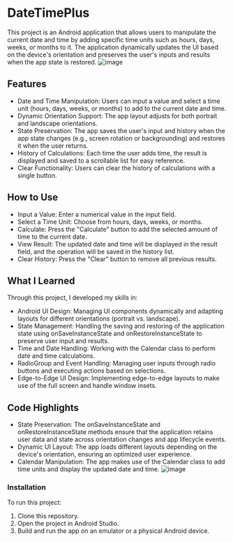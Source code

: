 # DateTimePlus
This project is an Android application that allows users to manipulate the current date and time by adding specific time units such as hours, days, weeks, or months to it. The application dynamically updates the UI based on the device's orientation and preserves the user's inputs and results when the app state is restored.
![image](https://github.com/user-attachments/assets/8cf1d55c-baa9-45b8-91ba-89e551a8c1ca)

## Features
- Date and Time Manipulation: Users can input a value and select a time unit (hours, days, weeks, or months) to add to the current date and time.
- Dynamic Orientation Support: The app layout adjusts for both portrait and landscape orientations.
- State Preservation: The app saves the user's input and history when the app state changes (e.g., screen rotation or backgrounding) and restores it when the user returns.
- History of Calculations: Each time the user adds time, the result is displayed and saved to a scrollable list for easy reference.
- Clear Functionality: Users can clear the history of calculations with a single button.

  
## How to Use
- Input a Value: Enter a numerical value in the input field.
- Select a Time Unit: Choose from hours, days, weeks, or months.
- Calculate: Press the "Calculate" button to add the selected amount of time to the current date.
- View Result: The updated date and time will be displayed in the result field, and the operation will be saved in the history list.
- Clear History: Press the "Clear" button to remove all previous results.
  
## What I Learned
Through this project, I developed my skills in:

- Android UI Design: Managing UI components dynamically and adapting layouts for different orientations (portrait vs. landscape).
- State Management: Handling the saving and restoring of the application state using onSaveInstanceState and onRestoreInstanceState to preserve user input and results.
- Time and Date Handling: Working with the Calendar class to perform date and time calculations.
- RadioGroup and Event Handling: Managing user inputs through radio buttons and executing actions based on selections.
- Edge-to-Edge UI Design: Implementing edge-to-edge layouts to make use of the full screen and handle window insets.
  
## Code Highlights
- State Preservation: The onSaveInstanceState and onRestoreInstanceState methods ensure that the application retains user data and state across orientation changes and app lifecycle events.
- Dynamic UI Layout: The app loads different layouts depending on the device's orientation, ensuring an optimized user experience.
- Calendar Manipulation: The app makes use of the Calendar class to add time units and display the updated date and time.
![image](https://github.com/user-attachments/assets/ab2c4ae3-c112-40b3-818a-1228dd6685b0)

### Installation
To run this project:
1. Clone this repository.
2. Open the project in Android Studio.
3. Build and run the app on an emulator or a physical Android device.

